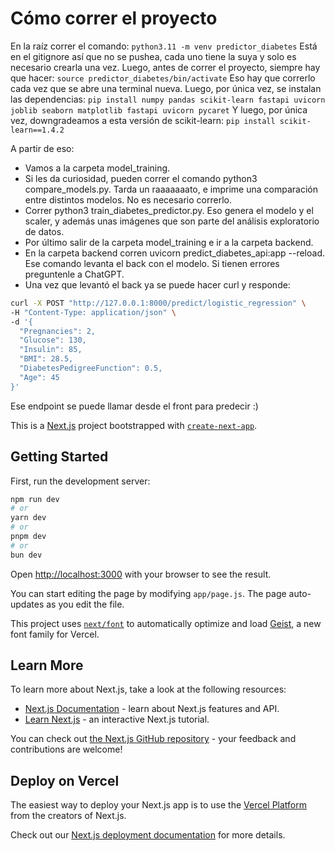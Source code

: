 # Cómo correr el proyecto
En la raíz correr el comando:
`python3.11 -m venv predictor_diabetes`
Está en el gitignore así que no se pushea, cada uno tiene la suya y solo es necesario crearla una vez.
Luego, antes de correr el proyecto, siempre hay que hacer:
`source predictor_diabetes/bin/activate`
Eso hay que correrlo cada vez que se abre una terminal nueva.
Luego, por única vez, se instalan las dependencias:
`pip install numpy pandas scikit-learn fastapi uvicorn joblib seaborn matplotlib fastapi uvicorn pycaret`
Y luego, por única vez, downgradeamos a esta versión de scikit-learn:
`pip install scikit-learn==1.4.2`

A partir de eso:
- Vamos a la carpeta model_training.
- Si les da curiosidad, pueden correr el comando python3 compare_models.py. Tarda un raaaaaaato, e imprime una comparación entre distintos modelos. No es necesario correrlo.
- Correr python3 train_diabetes_predictor.py. Eso genera el modelo y el scaler, y además unas imágenes que son parte del análisis exploratorio de datos.
- Por último salir de la carpeta model_training e ir a la carpeta backend.
- En la carpeta backend corren uvicorn predict_diabetes_api:app --reload. Ese comando levanta el back con el modelo. Si tienen errores preguntenle a ChatGPT.
- Una vez que levantó el back ya se puede hacer curl y responde:
```bash
curl -X POST "http://127.0.0.1:8000/predict/logistic_regression" \
-H "Content-Type: application/json" \
-d '{
  "Pregnancies": 2,
  "Glucose": 130,
  "Insulin": 85,
  "BMI": 28.5,
  "DiabetesPedigreeFunction": 0.5,
  "Age": 45
}'
```
Ese endpoint se puede llamar desde el front para predecir :)

This is a [Next.js](https://nextjs.org) project bootstrapped with [`create-next-app`](https://nextjs.org/docs/app/api-reference/cli/create-next-app).

## Getting Started

First, run the development server:

```bash
npm run dev
# or
yarn dev
# or
pnpm dev
# or
bun dev
```

Open [http://localhost:3000](http://localhost:3000) with your browser to see the result.

You can start editing the page by modifying `app/page.js`. The page auto-updates as you edit the file.

This project uses [`next/font`](https://nextjs.org/docs/app/building-your-application/optimizing/fonts) to automatically optimize and load [Geist](https://vercel.com/font), a new font family for Vercel.

## Learn More

To learn more about Next.js, take a look at the following resources:

- [Next.js Documentation](https://nextjs.org/docs) - learn about Next.js features and API.
- [Learn Next.js](https://nextjs.org/learn) - an interactive Next.js tutorial.

You can check out [the Next.js GitHub repository](https://github.com/vercel/next.js) - your feedback and contributions are welcome!

## Deploy on Vercel

The easiest way to deploy your Next.js app is to use the [Vercel Platform](https://vercel.com/new?utm_medium=default-template&filter=next.js&utm_source=create-next-app&utm_campaign=create-next-app-readme) from the creators of Next.js.

Check out our [Next.js deployment documentation](https://nextjs.org/docs/app/building-your-application/deploying) for more details.